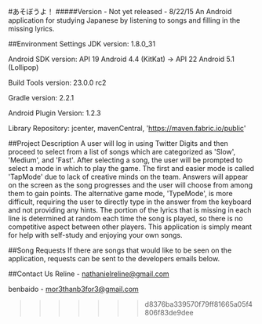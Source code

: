 ﻿#あそぼうよ！
#####Version - Not yet released - 8/22/15
An Android application for studying Japanese by listening to songs and filling in the missing lyrics.

##Environment Settings
JDK version: 1.8.0_31

Android SDK version: API 19 Android 4.4 (KitKat) -> API 22 Android 5.1 (Lollipop)

Build Tools version: 23.0.0 rc2

Gradle version: 2.2.1

Android Plugin Version: 1.2.3

Library Repository: jcenter, mavenCentral, 'https://maven.fabric.io/public'

##Project Description
A user will log in using Twitter Digits and then proceed to select from a list of songs which are categorized as 'Slow', 'Medium', and 'Fast'. After selecting a song, the user will be prompted to select a mode in which to play the game. The first and easier mode is called 'TapMode' due to lack of creative minds on the team. Answers will appear on the screen as the song progresses and the user will choose from among them to gain points. The alternative game mode, 'TypeMode', is more difficult, requiring the user to directly type in the answer from the keyboard and not providing any hints. The portion of the lyrics that is missing in each line is determined at random each time the song is played, so there is no competitive aspect between other players. This application is simply meant for help with self-study and enjoying your own songs.

##Song Requests
If there are songs that would like to be seen on the application, requests can be sent to the developers emails below.

##Contact Us
Reline - nathanielreline@gmail.com

benbaido - mor3thanb3for3@gmail.com
>>>>>>> d8376ba339570f79ff81665a05f4806f83de9dee
